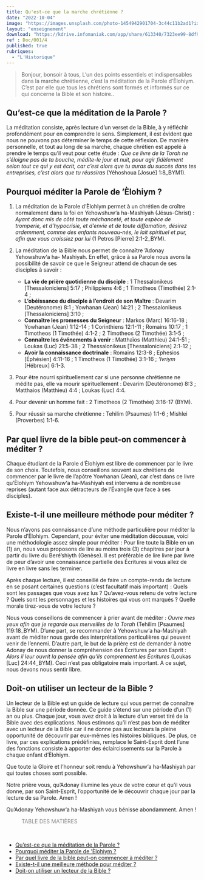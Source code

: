 ```yaml
---
title: Qu'est-ce que la marche chrétiènne ?
date: "2022-10-04"
image: "https://images.unsplash.com/photo-1454942901704-3c44c11b2ad1?ixlib=rb-1.2.1&ixid=MnwxMjA3fDB8MHxwaG90by1wYWdlfHx8fGVufDB8fHx8&auto=format&fit=crop&w=2070&q=80"
layout: "enseignement"
download: "https://kdrive.infomaniak.com/app/share/613340/7323ee99-8df9-44fb-ac25-c751c9881b4d"
ref : Doc/001/4
published: true
rubriques: 
  - "L'Historique"
---
```


<article class="article_post">

> Bonjour, bonsoir à tous, 
> L’un des points essentiels et indispensables dans la marche chrétienne, c’est la méditation de la Parole d’Èlohiym. C’est par elle que tous les chrétiens sont formés et informés sur ce qui concerne la Bible et son histoire..

## Qu’est-ce que la méditation de la Parole ?

La méditation consiste, après lecture d’un verset de la Bible, à y réfléchir profondément pour en comprendre le sens. Simplement, il est évident que nous ne pouvons pas déterminer le temps de cette réflexion. De manière personnelle, et tout au long de sa marche, chaque chrétien est appelé à prendre le temps qu’il veut pour cette étude : *Que ce livre de la Torah ne s’éloigne pas de ta bouche, médite-le jour et nuit, pour agir fidèlement selon tout ce qui y est écrit, car c’est alors que tu auras du succès dans tes entreprises, c’est alors que tu réussiras* (Yéhoshoua [Josué] 1:8_BYM1).

## Pourquoi méditer la Parole de ’Èlohiym ?

1. La méditation de la Parole d’Èlohiym permet à un chrétien de croître normalement dans la foi en Yehowshuw‘a ha-Mashiyah (Jésus-Christ) : *Ayant donc mis de côté toute méchanceté, et toute espèce de tromperie, et d’hypocrisie, et d’envie et de toute diffamation, désirez ardemment, comme des enfants nouveau-nés, le lait spirituel et pur, afin que vous croissiez par lui* (1 Petros [Pierre] 2:1-2_BYM).
2. La méditation de la Bible nous permet de connaître ’Adonay Yehowshuw‘a ha- Mashiyah. En effet, grâce à sa Parole nous avons la possibilité de savoir ce que le Seigneur attend de chacun de ses disciples à savoir : 
   - **La vie de prière quotidienne du disciple** : 1 Thessalonikeus [Thessaloniciens] 5:17 ; Philippiens 4:6 ; 1 Timotheos (Timothée) 2:1-4 ; 
   - **L’obéissance du disciple à l’endroit de son Maître** : Devarim (Deutéronome) 8:1 ; Yowhanan (Jean) 14:21 ; 2 Thessalonikeus [Thessaloniciens] 3:10 ; 
   - **Connaître les promesses du Seigneur** : Markos (Marc) 16:16-18 ; Yowhanan (Jean) 1:12-14 ; 1 Corinthiens 12:1-11 ; Romains 10:17 ; 1 Timotheos (1 Timothée) 4:1-2 ; 2 Timotheos (2 Timothée) 3:1-5 ; 
   - **Connaître les événements à venir** : Matthaïos (Matthieu) 24:1-51 ; Loukas (Luc) 21:5-38 ; 2 Thessalonikeus [Thessaloniciens] 2:1-12 ; 
   - **Avoir la connaissance doctrinale** : Romains 12:3-8 ; Ephesios [Éphésien] 4:11-16 ; 1 Timotheos (1 Timothée) 3:1-16 ; *‘Ivriym* [Hébreux] 6:1-3.

3. Pour être nourri spirituellement car si une personne chrétienne ne médite pas, elle va mourir spirituellement : Devarim (Deutéronome) 8:3 ; Matthaios (Matthieu) 4:4 ; Loukas (Luc) 4:4.
4. Pour devenir un homme fait : 2 Timotheos (2 Timothée) 3:16-17 (BYM).
5. Pour réussir sa marche chrétienne : Tehilim (Psaumes) 1:1-6 ; Mishlei (Proverbes) 1:1-6.

## Par quel livre de la bible peut-on commencer à méditer ?

Chaque étudiant de la Parole d’Èlohiym est libre de commencer par le livre de son choix. Toutefois, nous conseillons souvent aux chrétiens de commencer par le livre de l’apôtre Yowhanan (Jean), car c’est dans ce livre qu’Èlohiym Yehowshuw‘a ha-Mashiyah est intervenu à de nombreuse reprises (autant face aux détracteurs de l’Évangile que face à ses disciples).

## Existe-t-il une meilleure méthode pour méditer ?

Nous n’avons pas connaissance d’une méthode particulière pour méditer la Parole d’Èlohiym. Cependant, pour éviter une méditation décousue, voici une méthodologie assez simple pour méditer :
Pour lire toute la Bible en un (1) an, nous vous proposons de lire au moins trois (3) chapitres par jour à partir du livre du Beré’shiyth (Genèse). Il est préférable de lire livre par livre de peur d’avoir une connaissance partielle des Écritures si vous allez de livre en livre sans les terminer. 

Après chaque lecture, il est conseillé de faire un compte-rendu de lecture en se posant certaines questions (c’est facultatif mais important) : Quels sont les passages que vous avez lus ? Qu’avez-vous retenu de votre lecture ? Quels sont les personnages et les histoires qui vous ont marqués ? Quelle morale tirez-vous de votre lecture ? 

Nous vous conseillons de commencer à prier avant de méditer : *Ouvre mes yeux afin que je regarde aux merveilles de la Torah* (Tehilim [Psaumes] 119:18_BYM). D’une part, se recommander à Yehowshuw‘a ha-Mashiyah avant de méditer nous garde des interprétations particulières qui peuvent venir de l’ennemi. D’autre part, le but de la prière est de demander à notre Adonay de nous donner la compréhension des Écritures par son Esprit : *Alors il leur ouvrit la pensée afin qu’ils comprennent les Écritures* (Loukas [Luc] 24:44_BYM). Ceci n’est pas obligatoire mais important. A ce sujet, nous devons nous sentir libre.

## Doit-on utiliser un lecteur de la Bible ?

Un lecteur de la Bible est un guide de lecture qui vous permet de connaître la Bible sur une période donnée. Ce guide s’étend sur une période d’un (1) an ou plus. Chaque jour, vous avez droit à la lecture d’un verset tiré de la Bible avec des explications. 
Nous estimons qu’il n’est pas bon de méditer avec un lecteur de la Bible car il ne donne pas aux lecteurs la pleine opportunité de découvrir par eux-mêmes les histoires bibliques. De plus, ce livre, par ces explications prédéfinies, remplace le Saint-Esprit dont l’une des fonctions consiste à apporter des éclaircissements sur la Parole à chaque enfant d’Èlohiym.


Que toute la Gloire et l’honneur soit rendu à Yehowshuw‘a ha-Mashiyah par qui toutes choses sont possible.


Notre prière vous, qu’Adonay illumine les yeux de votre cœur et qu’il vous donne, par son Saint-Esprit, l’opportunité de le découvrir chaque jour par la lecture de sa Parole. Amen !


Qu’Adonay Yehowshuw‘a ha-Mashiyah vous bénisse abondamment. Amen !

</article>


<aside class="aside_post">
  
<div class="aside-menu">

<div style="color:#888; margin-left:40px; margin-bottom:45px">TABLE DES MATIÈRES</div>

- [Qu’est-ce que la méditation de la Parole ?](#quest-ce-que-la-méditation-de-la-parole-)
- [Pourquoi méditer la Parole de ’Èlohiym ?](#pourquoi-méditer-la-parole-de-èlohiym-)
- [Par quel livre de la bible peut-on commencer à méditer ?](#par-quel-livre-de-la-bible-peut-on-commencer-à-méditer-)
- [Existe-t-il une meilleure méthode pour méditer ?](#existe-t-il-une-meilleure-méthode-pour-méditer-)
- [Doit-on utiliser un lecteur de la Bible ?](#doit-on-utiliser-un-lecteur-de-la-bible-)

</div>


</aside>